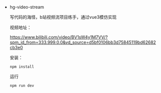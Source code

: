 - hg-video-stream

  写代码的海怪，b站视频流项目练手，通过vue3模仿实现

  视频地址：

  https://www.bilibili.com/video/BV1sW4y1M7VV/?spm_id_from=333.999.0.0&vd_source=d5bf0106bb3d75845119bd62682cb3e0

  安装：

  `npm install`

  运行

  `npm run dev`
